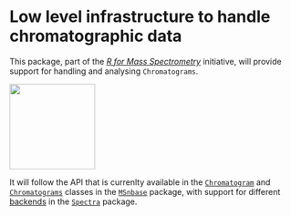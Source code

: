 # Low level infrastructure to handle chromatographic data

This package, part of the [*R for Mass
Spectrometry*](https://www.rformassspectrometry.org/) initiative, will
provide support for handling and analysing `Chromatograms`.

<img
src="https://github.com/rformassspectrometry/stickers/blob/master/Chromatograms/Chromatograms.png"
height="150">

It will follow the API that is currenlty available in the
[`Chromatogram`](http://lgatto.github.io/MSnbase/reference/Chromatogram-class.html)
and
[`Chromatograms`](http://lgatto.github.io/MSnbase/reference/Chromatograms-class.html)
classes in the [`MSnbase`](http://lgatto.github.io/MSnbase/index.html)
package, with support for different
[backends](https://rformassspectrometry.github.io/Spectra/articles/Spectra.html#backends)
in the [`Spectra`](https://rformassspectrometry.github.io/Spectra/)
package.
